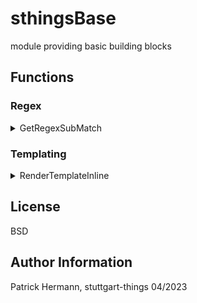 # sthingsBase
module providing basic building blocks

## Functions

### Regex

<details><summary>GetRegexSubMatch</summary>
  tbd!
</details>

### Templating

<details><summary>RenderTemplateInline</summary>
  
  vars := map[string]interface{}{
    "moduleName": "delicious",
  }
  
  INPUT:
  | templateData | renderOption | delimStart | delimEnd | templateVariables         |
  |--------------|--------------|------------|----------|------------------------   |
  | string       | string       | string     | string   | map[string]interface{}   |
  |              |              |            |          |                           |
  
  OUTPUT:
 
  | yamlBytes | err   |
  |-----------|-------|
  | []byte    | error |
  |           |       |

  EXAMPLE USAGE:
  ```
  ...
  yamlBytes, err := sthingsBase.RenderTemplateInline(
	metaDataFile.template, 
	"missingkey=zero", 
	"{{", 
	"}}", 
	chartData)
  
  if err != nil {
    log.Fatal(err)
  }
  ```
  
</details>

License
-------

BSD

Author Information
------------------

Patrick Hermann, stuttgart-things 04/2023
